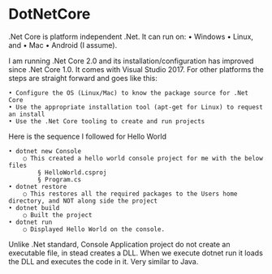 # DotNetCore


.Net Core is platform independent .Net. It can run on:
	• Windows
	• Linux, and
	• Mac
	• Android (I assume).

I am running .Net Core 2.0 and its installation/configuration has improved since .Net Core 1.0.
It comes with Visual Studio 2017.
For other platforms the steps are straight forward and goes like this:

	• Configure the OS (Linux/Mac) to know the package source for .Net Core
	• Use the appropriate installation tool (apt-get for Linux) to request an install
	• Use the .Net Core tooling to create and run projects

Here is the sequence I followed for Hello World

	• dotnet new Console
		○ This created a hello world console project for me with the below files
			§ HelloWorld.csproj
			§ Program.cs
	• dotnet restore
		○ This restores all the required packages to the Users home directory, and NOT along side the project
	• dotnet build
		○ Built the project
	• dotnet run
		○ Displayed Hello World on the console.
Unlike .Net standard, Console Application project do not create an executable file, in stead creates a DLL. When we execute dotnet run it loads the DLL and executes the code in it. Very similar to Java.
